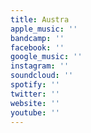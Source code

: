 ```yaml
---
title: Austra
apple_music: ''
bandcamp: ''
facebook: ''
google_music: ''
instagram: ''
soundcloud: ''
spotify: ''
twitter: ''
website: ''
youtube: ''
---
```

